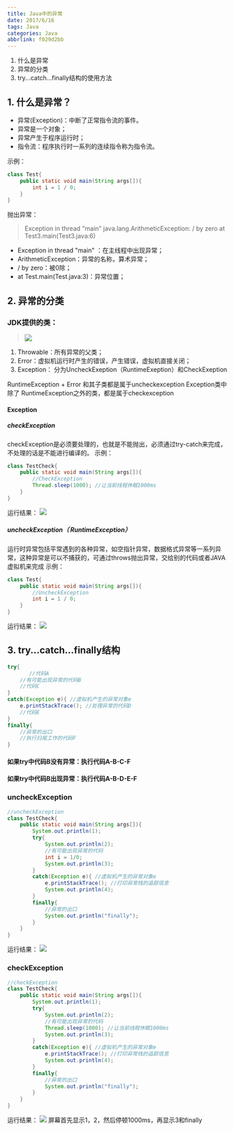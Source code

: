 ```yaml
---
title: Java中的异常
date: 2017/6/16
tags: Java
categories: Java
abbrlink: f029d2bb
---
```


1. 什么是异常
2. 异常的分类
3. try...catch...finally结构的使用方法

## 1. 什么是异常？  ##

>
* 异常(Exception)：中断了正常指令流的事件。
* 异常是一个对象；
* 异常产生于程序运行时；
* 指令流：程序执行时一系列的连续指令称为指令流。
>
示例：
```java
class Test{
	public static void main(String args[]){
		int i = 1 / 0;
	}
}
```
 抛出异常：
>Exception in thread "main" java.lang.ArithmeticException: / by zero
	at Test3.main(Test3.java:6)

* Exception in thread "main" ：在主线程中出现异常；
* ArithmeticException：异常的名称，算术异常；
* / by zero：被0除；
* at Test.main(Test.java:3)：异常位置；

## 2. 异常的分类 ##
### JDK提供的类： ###

> ![](http://i.imgur.com/gTBhe2x.png)
1.  Throwable：所有异常的父类；
2.  Error：虚拟机运行时产生的错误，产生错误，虚拟机直接关闭；
3.   Exception： 分为UncheckExeption（RuntimeExeption）和CheckExeption
>
RuntimeException + Error 和其子类都是属于uncheckexception
Exception类中除了 RuntimeException之外的类，都是属于checkexception

#### Exception ####
##### checkException #####
>
checkException是必须要处理的，也就是不能抛出，必须通过try-catch来完成，不处理的话是不能进行编译的。
示例：
```java
class TestCheck{
	public static void main(String args[]){
        //CheckException
		Thread.sleep(1000); //让当前线程休眠1000ms
	}
}
```
运行结果：
![](http://i.imgur.com/xMd1LOi.png)

##### uncheckException（ RuntimeException） #####
>
运行时异常包括平常遇到的各种异常，如空指针异常，数据格式异常等一系列异常，这种异常是可以不捕获的，可通过throws抛出异常，交给别的代码或者JAVA虚拟机来完成
示例：
```java
class Test{
	public static void main(String args[]){
		//UncheckException
		int i = 1 / 0;
	}
}
```
运行结果：
![](http://i.imgur.com/ll7JnfN.png)

## 3. try...catch...finally结构 ##
>
```java
try{
       //代码A
	//有可能出现异常的代码B
	//代码C
}
catch(Exception e){ //虚拟机产生的异常对象e
	e.printStackTrace(); //处理异常的代码D
	//代码E
}
finally{
	//异常的出口
	//执行扫尾工作的代码F
}
```
#### 如果try中代码B没有异常：执行代码A-B-C-F
#### 如果try中代码B出现异常：执行代码A-B-D-E-F

### uncheckException ###
>
```java
//uncheckException
class TestCheck{
	public static void main(String args[]){
		System.out.println(1);
		try{
			System.out.println(2);
			//有可能出现异常的代码
			int i = 1/0;
			System.out.println(3);
		}
		catch(Exception e){ //虚拟机产生的异常对象e
			e.printStackTrace(); //打印异常栈的追踪信息
			System.out.println(4);
		}
		finally{
			//异常的出口
			System.out.println("finally");
		}
	}
}
```
运行结果：
![](http://i.imgur.com/DG4HLEn.png)

### checkException ###
>
```java
//checkException
class TestCheck{
	public static void main(String args[]){
		System.out.println(1);
		try{
			System.out.println(2);
			//有可能出现异常的代码
			Thread.sleep(1000); //让当前线程休眠1000ms
			System.out.println(3);
		}
		catch(Exception e){ //虚拟机产生的异常对象e
			e.printStackTrace(); //打印异常栈的追踪信息
			System.out.println(4);
		}
		finally{
			//异常的出口
			System.out.println("finally");
		}
	}
}
```
运行结果：
![](http://i.imgur.com/yWIuLO9.png)
屏幕首先显示1，2，然后停顿1000ms，再显示3和finally

